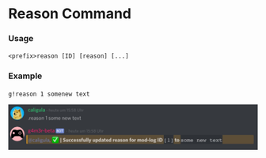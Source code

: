 # Reason Command

### Usage

`<prefix>reason [ID] [reason] [...]`

### Example


`g!reason 1 somenew text` 


![](/assets/reason.jpg)

